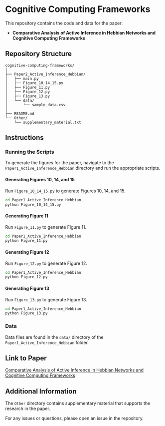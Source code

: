 # Cognitive Computing Frameworks

This repository contains the code and data for the paper:
- **Comparative Analysis of Active Inference in Hebbian Networks and Cognitive Computing Frameworks**

## Repository Structure

```
cognitive-computing-frameworks/
│
├── Paper2_Active_Inference_Hebbian/
│   ├── main.py
│   ├── Figure_10_14_15.py
│   ├── Figure_11.py
│   ├── Figure_12.py
│   ├── Figure_13.py
│   └── data/
│       └── sample_data.csv
│
├── README.md
└── Other/
    └── supplementary_material.txt
```

## Instructions

### Running the Scripts

To generate the figures for the paper, navigate to the `Paper1_Active_Inference_Hebbian` directory and run the appropriate scripts.

#### Generating Figures 10, 14, and 15

Run `Figure_10_14_15.py` to generate Figures 10, 14, and 15.

```bash
cd Paper1_Active_Inference_Hebbian
python Figure_10_14_15.py
```

#### Generating Figure 11

Run `Figure_11.py` to generate Figure 11.

```bash
cd Paper1_Active_Inference_Hebbian
python Figure_11.py
```

#### Generating Figure 12

Run `Figure_12.py` to generate Figure 12.

```bash
cd Paper1_Active_Inference_Hebbian
python Figure_12.py
```

#### Generating Figure 13

Run `Figure_13.py` to generate Figure 13.

```bash
cd Paper1_Active_Inference_Hebbian
python Figure_13.py
```

### Data

Data files are found in the `data/` directory of the `Paper1_Active_Inference_Hebbian` folder.

## Link to Paper

[Comparative Analysis of Active Inference in Hebbian Networks and Cognitive Computing Frameworks](link_to_paper)

## Additional Information

The `Other` directory contains supplementary material that supports the research in the paper.

For any issues or questions, please open an issue in the repository.







